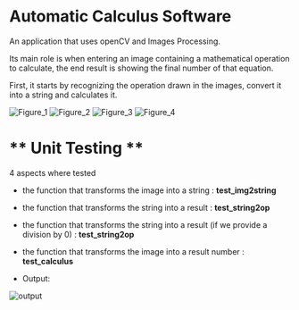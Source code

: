 # Automatic Calculus Software

An application that uses openCV and Images Processing. 

Its main role is when entering an image containing a mathematical operation to calculate, the end result is showing the final number of that equation.

First, it starts by recognizing the operation drawn in the images, convert it into a string and calculates it.


![Figure_1](https://user-images.githubusercontent.com/62222721/166967495-80bd4c9f-de73-4e22-983d-d803afbc5d1b.png)
![Figure_2](https://user-images.githubusercontent.com/62222721/166967502-edcc75b3-66f5-4c94-a7a1-b592f5797ae0.png)
![Figure_3](https://user-images.githubusercontent.com/62222721/166967503-d3d1cc67-85d0-4ecc-80cd-91d64342b20f.png)
![Figure_4](https://user-images.githubusercontent.com/62222721/166967505-e670af19-f570-4341-aea8-651c441c824d.png)


# ** Unit Testing **
4 aspects where tested
-  the function that transforms the image into a string : **test_img2string**
-  the function that transforms the string into a result : **test_string2op**
-  the function that transforms the string into a result (if we provide a division by 0) : **test_string2op**
-  the function that transforms the image into a result number : **test_calculus**

- Output:

![output](https://user-images.githubusercontent.com/62222721/166967461-36e7941e-5280-4ad4-9e0b-c9223f529ea9.png)

